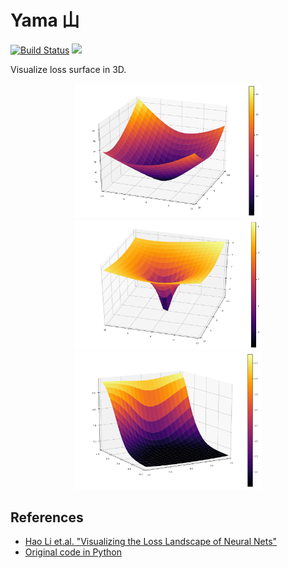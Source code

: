 # Yama 山

[![Build Status](https://github.com/pxl-th/Yama.jl/workflows/CI/badge.svg)](https://github.com/pxl-th/Yama.jl/actions)
[![](https://img.shields.io/badge/docs-latest-blue.svg)](https://pxl-th.github.io/Yama.jl/dev/)

Visualize loss surface in 3D.

<p align="center">
  <img src="res/mnist.png" width=300>
  <img src="res/mnist-log.png" width=300>
  <img src="res/mnist-two-checkpoints.png" width=300>
</p>

## References

- [Hao Li et.al. "Visualizing the Loss Landscape of Neural Nets"](https://arxiv.org/abs/1712.09913)
- [Original code in Python](https://github.com/tomgoldstein/loss-landscape)
